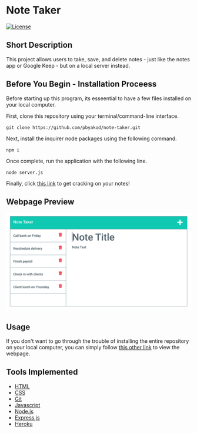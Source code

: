 # Note Taker

[![License](https://img.shields.io/badge/license-MIT-blue)](https://opensource.org/licenses/MIT)

## Short Description

This project allows users to take, save, and delete notes - just like the notes app or Google Keep - but on a local server instead. 

## Before You Begin - Installation Proceess

Before starting up this program, its esseential to have a few files installed on your local computer.

First, clone this repository using your terminal/command-line interface. 

```
git clone https://github.com/pbyakod/note-taker.git
```

Next, install the inquirer node packages using the following command.

```
npm i 
```

Once complete, run the application with the following line.

```
node server.js
```

Finally, click <a href = "http://localhost:3001">this link</a> to get cracking on your notes!

## Webpage Preview

<img src="./image.png" alt="Preview Image">

## Usage

If you don't want to go through the trouble of installing the entire repository on your local computer, you can simply follow <a href="https://boiling-journey-92590.herokuapp.com/">this other link</a> to view the webpage.

## Tools Implemented

* [HTML](https://developer.mozilla.org/en-US/docs/Web/HTML)
* [CSS](https://developer.mozilla.org/en-US/docs/Web/CSS)
* [Git](https://git-scm.com/about)
* [Javascript](https://developer.mozilla.org/en-US/docs/Web/JavaScript)
* [Node.js](https://nodejs.org/en/docs/)
* [Express.js](https://www.npmjs.com/package/express)
* [Heroku](https://devcenter.heroku.com/)
